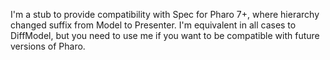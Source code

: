 I'm a stub to provide compatibility with Spec for Pharo 7+, where hierarchy changed suffix from Model to Presenter. 
I'm equivalent in all cases to DiffModel, but you need to use me if you want to be compatible with future versions of Pharo.